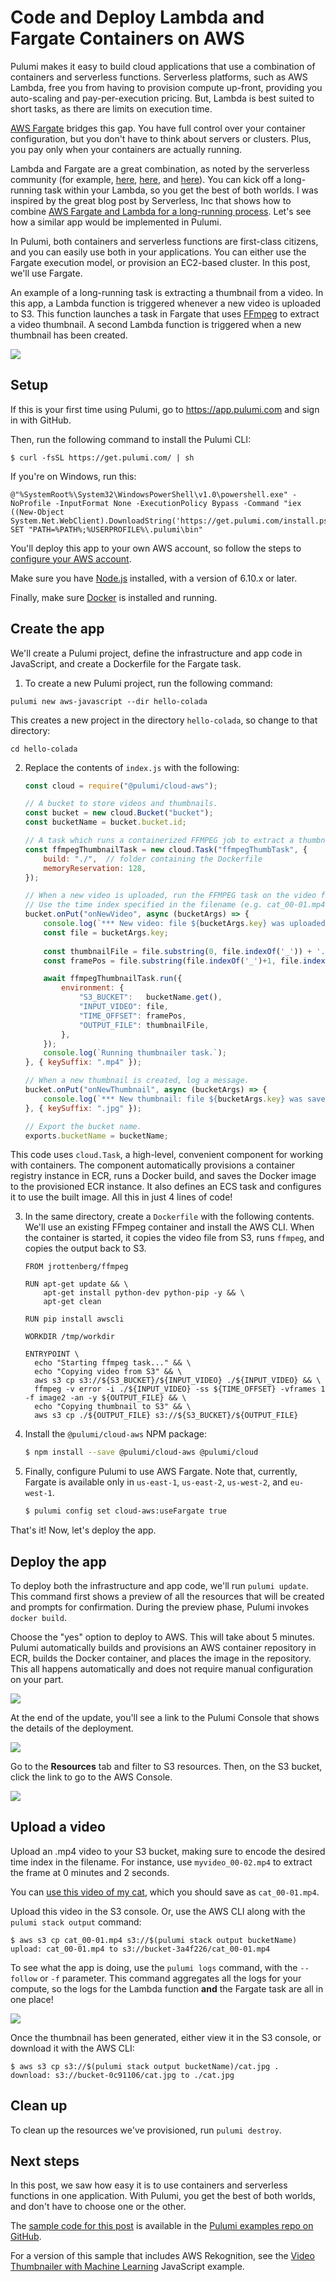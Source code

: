 # Code and Deploy Lambda and Fargate Containers on AWS

Pulumi makes it easy to build cloud applications that use a combination of containers and serverless functions. Serverless platforms, such as AWS Lambda, free you from having to provision compute up-front, providing you  auto-scaling and pay-per-execution pricing. But, Lambda is best suited to short tasks, as there are limits on execution time.

[AWS Fargate](https://aws.amazon.com/fargate/) bridges this gap. You have full control over your container configuration, but you don't have to think about servers or clusters. Plus, you pay only when your containers are actually running.

Lambda and Fargate are a great combination, as noted by the serverless community (for example, [here](https://twitter.com/hichaelmart/status/961693956085043202), [here](https://twitter.com/nitzanshapira/status/951839263536156672), and [here](https://twitter.com/rhein_wein/status/936240969099378688)). You can kick off a long-running task within your Lambda, so you get the best of both worlds. I was inspired by the great blog post by Serverless, Inc that shows how to combine [AWS Fargate and Lambda for a long-running process](https://serverless.com/blog/serverless-application-for-long-running-process-fargate-lambda/). Let's see how a similar app would be implemented in Pulumi.

In Pulumi, both containers and serverless functions are first-class citizens, and you can easily use both in your applications. You can either use the Fargate execution model, or provision an EC2-based cluster. In this post, we'll use Fargate.

An example of a long-running task is extracting a thumbnail from a video. In this app, a Lambda function is triggered whenever a new video is uploaded to S3. This function launches a task in Fargate that uses [FFmpeg](https://www.ffmpeg.org/) to extract a video thumbnail. A second Lambda function is triggered when a new thumbnail has been created.

![](video-thumbnail-diagram.png)

## Setup

If this is your first time using Pulumi, go to https://app.pulumi.com and sign in with GitHub.

Then, run the following command to install the Pulumi CLI:

```
$ curl -fsSL https://get.pulumi.com/ | sh
```

If you're on Windows, run this:

```
@"%SystemRoot%\System32\WindowsPowerShell\v1.0\powershell.exe" -NoProfile -InputFormat None -ExecutionPolicy Bypass -Command "iex ((New-Object System.Net.WebClient).DownloadString('https://get.pulumi.com/install.ps1'))" 
SET "PATH=%PATH%;%USERPROFILE%\.pulumi\bin"
```

You'll deploy this app to your own AWS account, so follow the steps to [configure your AWS account](https://pulumi.io/install/aws.html).

Make sure you have [Node.js](https://nodejs.org/en/download/) installed, with a version of 6.10.x or later.

Finally, make sure [Docker](https://docs.docker.com/install/) is installed and running.

## Create the app

We'll create a Pulumi project, define the infrastructure and app code in JavaScript, and create a Dockerfile for the Fargate task.

1. To create a new Pulumi project, run the following command:

  ```
  pulumi new aws-javascript --dir hello-colada
  ```

  This creates a new project in the directory `hello-colada`, so change to that directory:

  ```
  cd hello-colada
  ```

2. Replace the contents of `index.js` with the following:

    ```js
    const cloud = require("@pulumi/cloud-aws");

    // A bucket to store videos and thumbnails.
    const bucket = new cloud.Bucket("bucket");
    const bucketName = bucket.bucket.id;

    // A task which runs a containerized FFMPEG job to extract a thumbnail image.
    const ffmpegThumbnailTask = new cloud.Task("ffmpegThumbTask", {
        build: "./",  // folder containing the Dockerfile
        memoryReservation: 128,
    });

    // When a new video is uploaded, run the FFMPEG task on the video file.
    // Use the time index specified in the filename (e.g. cat_00-01.mp4 uses timestamp 00:01)
    bucket.onPut("onNewVideo", async (bucketArgs) => {
        console.log(`*** New video: file ${bucketArgs.key} was uploaded at ${bucketArgs.eventTime}.`);
        const file = bucketArgs.key;
        
        const thumbnailFile = file.substring(0, file.indexOf('_')) + '.jpg';
        const framePos = file.substring(file.indexOf('_')+1, file.indexOf('.')).replace('-',':');

        await ffmpegThumbnailTask.run({
            environment: {
                "S3_BUCKET":   bucketName.get(),
                "INPUT_VIDEO": file,
                "TIME_OFFSET": framePos,
                "OUTPUT_FILE": thumbnailFile,
            },
        });
        console.log(`Running thumbnailer task.`);
    }, { keySuffix: ".mp4" });

    // When a new thumbnail is created, log a message.
    bucket.onPut("onNewThumbnail", async (bucketArgs) => {
        console.log(`*** New thumbnail: file ${bucketArgs.key} was saved at ${bucketArgs.eventTime}.`);
    }, { keySuffix: ".jpg" });

    // Export the bucket name.
    exports.bucketName = bucketName;
    ```

  This code uses `cloud.Task`, a high-level, convenient component for working with containers. The component automatically provisions a container registry instance in ECR, runs a Docker build, and saves the Docker image to the provisioned ECR instance. It also defines an ECS task and configures it to use the built image. All this in just 4 lines of code!

3. In the same directory, create a `Dockerfile` with the following contents. We'll use an existing FFmpeg container and install the AWS CLI. When the container is started, it copies the video file from S3, runs `ffmpeg`, and copies the output back to S3.

    ```docker
    FROM jrottenberg/ffmpeg

    RUN apt-get update && \
        apt-get install python-dev python-pip -y && \
        apt-get clean

    RUN pip install awscli

    WORKDIR /tmp/workdir

    ENTRYPOINT \
      echo "Starting ffmpeg task..." && \
      echo "Copying video from S3" && \
      aws s3 cp s3://${S3_BUCKET}/${INPUT_VIDEO} ./${INPUT_VIDEO} && \
      ffmpeg -v error -i ./${INPUT_VIDEO} -ss ${TIME_OFFSET} -vframes 1 -f image2 -an -y ${OUTPUT_FILE} && \
      echo "Copying thumbnail to S3" && \
      aws s3 cp ./${OUTPUT_FILE} s3://${S3_BUCKET}/${OUTPUT_FILE}
    ```

4. Install the `@pulumi/cloud-aws` NPM package:

    ```bash
    $ npm install --save @pulumi/cloud-aws @pulumi/cloud
    ```

5.  Finally, configure Pulumi to use AWS Fargate. Note that, currently, Fargate is available only in `us-east-1`, `us-east-2`, `us-west-2`, and `eu-west-1`.

    ```bash
    $ pulumi config set cloud-aws:useFargate true
    ```

That's it! Now, let's deploy the app.

## Deploy the app

To deploy both the infrastructure and app code, we'll run `pulumi update`. This command first shows a preview of all the resources that will be created and prompts for confirmation. During the preview phase, Pulumi invokes `docker build`.

Choose the "yes" option to deploy to AWS. This will take about 5 minutes. Pulumi automatically builds and provisions an AWS container repository in ECR, builds the Docker container, and places the image in the repository. This all happens automatically and does not require manual configuration on your part.

![](pulumi-update-output.png)

At the end of the update, you'll see a link to the Pulumi Console that shows the details of the deployment.

![](pulumi-update-complete.png)

Go to the **Resources** tab and filter to S3 resources. Then, on the S3 bucket, click the link to go to the AWS Console.

![](console-s3-filtered.png)

## Upload a video

Upload an .mp4 video to your S3 bucket, making sure to encode the desired time index in the filename. For instance, use `myvideo_00-02.mp4` to extract the frame at 0 minutes and 2 seconds.

You can [use this video of my cat](cat_00-01.mp4), which you should save as `cat_00-01.mp4`.

Upload this video in the S3 console. Or, use the AWS CLI along with the `pulumi stack output` command:

```
$ aws s3 cp cat_00-01.mp4 s3://$(pulumi stack output bucketName)
upload: cat_00-01.mp4 to s3://bucket-3a4f226/cat_00-01.mp4
```

To see what the app is doing, use the `pulumi logs` command, with the `--follow` or `-f` parameter. This command aggregates all the logs for your compute, so the logs for the Lambda function **and** the Fargate task are all in one place!

![](terminal-logs.png)

Once the thumbnail has been generated, either view it in the S3 console, or download it with the AWS CLI:

```
$ aws s3 cp s3://$(pulumi stack output bucketName)/cat.jpg .
download: s3://bucket-0c91106/cat.jpg to ./cat.jpg            
```

## Clean up

To clean up the resources we've provisioned, run `pulumi destroy`.

## Next steps

In this post, we saw how easy it is to use containers and serverless functions in one application. With Pulumi, you get the best of both worlds, and don't have to choose one or the other.

The [sample code for this post](https://github.com/pulumi/examples/tree/master/cloud-js-thumbnailer) is available in the [Pulumi examples repo on GitHub](https://github.com/pulumi/examples). 

For a version of this sample that includes AWS Rekognition, see the [Video Thumbnailer with Machine Learning](https://github.com/pulumi/examples/tree/master/cloud-js-thumbnailer-machine-learning) JavaScript example.
